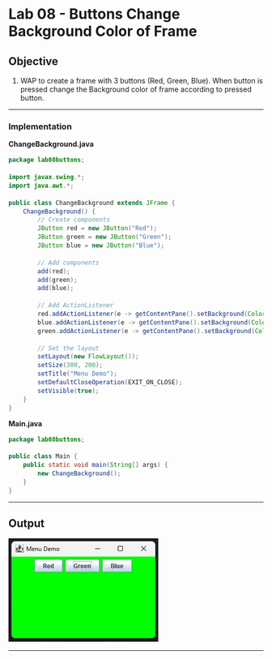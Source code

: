# Lab 08 - Buttons Change Background Color of Frame

## Objective

1. WAP to create a frame with 3 buttons (Red, Green, Blue). When button is pressed change the Background color of frame according to pressed button.

---

### Implementation

**ChangeBackground.java**
```java
package lab08buttons;

import javax.swing.*;
import java.awt.*;

public class ChangeBackground extends JFrame {
    ChangeBackground() {
        // Create components
        JButton red = new JButton("Red");
        JButton green = new JButton("Green");
        JButton blue = new JButton("Blue");

        // Add components
        add(red);
        add(green);
        add(blue);

        // Add ActionListener
        red.addActionListener(e -> getContentPane().setBackground(Color.RED));
        blue.addActionListener(e -> getContentPane().setBackground(Color.BLUE));
        green.addActionListener(e -> getContentPane().setBackground(Color.GREEN));

        // Set the layout
        setLayout(new FlowLayout());
        setSize(300, 200);
        setTitle("Menu Demo");
        setDefaultCloseOperation(EXIT_ON_CLOSE);
        setVisible(true);
    }
}
```

**Main.java**
```java
package lab08buttons;

public class Main {
    public static void main(String[] args) {
        new ChangeBackground();
    }
}
```

---

## Output

![Output](../../assets/lab08buttons/output.png)

---